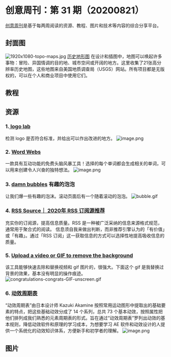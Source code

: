 # 创意周刊：第 31 期（20200821）

[创意周刊](https://www.yuque.com/logeast/weekly)是基于每两周阅读的资源、教程、图片和技术等内容的综合分享平台。

## 封面图
![1920x1080-topo-maps.jpg](https://cdn.nlark.com/yuque/0/2020/jpeg/209383/1597888043335-1178d7e2-cef6-404d-97ed-4799e2d980fc.jpeg#align=left&display=inline&height=1080&margin=%5Bobject%20Object%5D&name=1920x1080-topo-maps.jpg&originHeight=1080&originWidth=1920&size=896302&status=done&style=none&width=1920)
[历史地形图](https://create.adobe.com/2019/12/25/historical-topographic-maps.html)
在设计和插图中，地图可以唤起许多事物：冒险、异国情调的目的地、城市空间或开阔的地方。这里收集了21张高分辨率历史地图，这些地图来自美国地质调查局（USGS）网站。所有项目都是无版权的，可以在个人和商业项目中使用它们。

## 教程


## 资源
### 1.[ logo lab ](https://logolab.app/home)
检测 logo 是否符合标准，并给出可以作出改进的地方。
![image.png](https://cdn.nlark.com/yuque/0/2020/png/209383/1598251272924-65a7e5a3-7105-41d7-b22d-67ebaf2b3051.png#align=left&display=inline&height=295&margin=%5Bobject%20Object%5D&name=image.png&originHeight=590&originWidth=2000&size=774919&status=done&style=none&width=1000)


### 2. [Word Webs](https://wordwebs.app/search)
一款具有互动功能的免费头脑风暴工具！选择的每个单词都会生成相关的单词，可以用来创建令人兴奋的独特想法。
![image.png](https://cdn.nlark.com/yuque/0/2020/png/209383/1598252227385-a70fe64b-1b84-4cf6-bf81-51b994347927.png#align=left&display=inline&height=231&margin=%5Bobject%20Object%5D&name=image.png&originHeight=462&originWidth=1775&size=65755&status=done&style=none&width=887.5)


### 3. [damn bubbles](https://www.rouserlab.com/about/) 有趣的泡泡
让我们爆一些有趣的泡沫。滚动页面后有一个随着滚动的泡泡。
![bubble.gif](https://cdn.nlark.com/yuque/0/2020/gif/209383/1598677922448-05ffdfa6-2d8c-4974-96a3-9fc1367e4fb9.gif#align=left&display=inline&height=338&margin=%5Bobject%20Object%5D&name=bubble.gif&originHeight=338&originWidth=600&size=3942929&status=done&style=none&width=600)


### 4. [RSS Source｜ 2020年 RSS 订阅源推荐](https://rss-source.com/RSS-Source-2020-RSS-1e1694d953ae4b529142b1128bfef084)
充实你的订阅源，提高信息质量。RSS 是一种被广泛采纳的信息来源格式规范，通常用于聚合式的阅读。
信息须自我来做出判断，而非推荐引擎认为的「有价值」或「有趣」。通过「RSS 订阅」这一获取信息的方式可以选择性地提高吸收信息的质量。

### 5. [Upload a video or GIF to remove the background](https://www.unscreen.com/upload)
该工具能够快速去除和替换视频和 gif 图片的，很强大。下面这个 gif 是我替换过背景的效果，基本没有明显的操作痕迹。
![congratulations-congrats-GIF-unscreen.gif](https://cdn.nlark.com/yuque/0/2020/gif/209383/1596608051454-90370875-2a64-4dd8-9689-df662d3f5659.gif#align=left&display=inline&height=360&margin=%5Bobject%20Object%5D&name=congratulations-congrats-GIF-unscreen.gif&originHeight=360&originWidth=450&size=4757557&status=done&style=none&width=450)


### 6. [动效周期表](http://foxcodex.html.xdomain.jp/)
“动效周期表”由日本设计师 Kazuki Akamine 按照常用运动图形中提取出的基础要素的特点，把这些基础动效分成了 14 个系列，总共 73 个基本动效，按照属性把他们排列成我们熟悉的元素周期表的形式。旨在通过“动效周期表”罗列出动效的基本规则，降低动效软件和原理的学习成本，为想要学习 AE 软件和动效设计的人提供一个系统化的动效知识体系，方便新手和初学者的理解。
![image.png](https://cdn.nlark.com/yuque/0/2020/png/209383/1597908465582-e6a5c97b-7c52-4056-906a-8f293dcd73ed.png#align=left&display=inline&height=1140&margin=%5Bobject%20Object%5D&name=image.png&originHeight=2280&originWidth=4972&size=2679146&status=done&style=none&width=2486)

## 图片
